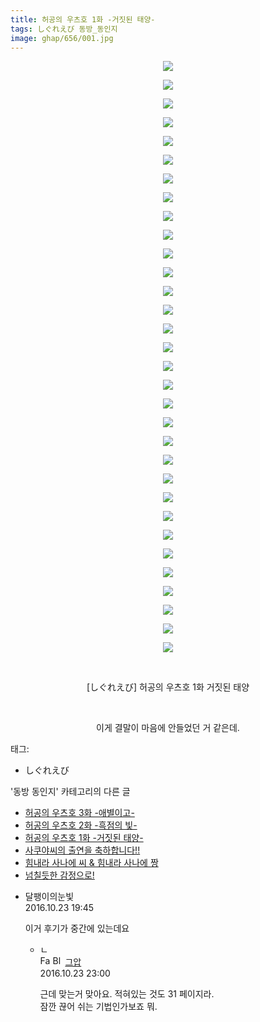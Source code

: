 ```yaml
---
title: 허공의 우츠호 1화 -거짓된 태양-
tags: しぐれえび 동방_동인지
image: ghap/656/001.jpg
---
```

<div class="article">
<p style="text-align: center; clear: none; float: none;"><img src="{{ site.nasurl }}/ghap/656/001.jpg"/></p>
<p style="text-align: center; clear: none; float: none;"><img src="{{ site.nasurl }}/ghap/656/002.jpg"/></p>
<p style="text-align: center; clear: none; float: none;"><img src="{{ site.nasurl }}/ghap/656/003.jpg"/></p>
<p style="text-align: center; clear: none; float: none;"><img src="{{ site.nasurl }}/ghap/656/004.jpg"/></p>
<p style="text-align: center; clear: none; float: none;"><img src="{{ site.nasurl }}/ghap/656/005.jpg"/></p>
<p style="text-align: center; clear: none; float: none;"><img src="{{ site.nasurl }}/ghap/656/006.jpg"/></p>
<p style="text-align: center; clear: none; float: none;"><img src="{{ site.nasurl }}/ghap/656/007.jpg"/></p>
<p style="text-align: center; clear: none; float: none;"><img src="{{ site.nasurl }}/ghap/656/008.jpg"/></p>
<p style="text-align: center; clear: none; float: none;"><img src="{{ site.nasurl }}/ghap/656/009.jpg"/></p>
<p style="text-align: center; clear: none; float: none;"><img src="{{ site.nasurl }}/ghap/656/010.jpg"/></p>
<p style="text-align: center; clear: none; float: none;"><img src="{{ site.nasurl }}/ghap/656/011.jpg"/></p>
<p style="text-align: center; clear: none; float: none;"><img src="{{ site.nasurl }}/ghap/656/012.jpg"/></p>
<p style="text-align: center; clear: none; float: none;"><img src="{{ site.nasurl }}/ghap/656/013.jpg"/></p>
<p style="text-align: center; clear: none; float: none;"><img src="{{ site.nasurl }}/ghap/656/014.jpg"/></p>
<p style="text-align: center; clear: none; float: none;"><img src="{{ site.nasurl }}/ghap/656/015.jpg"/></p>
<p style="text-align: center; clear: none; float: none;"><img src="{{ site.nasurl }}/ghap/656/016.jpg"/></p>
<p style="text-align: center; clear: none; float: none;"><img src="{{ site.nasurl }}/ghap/656/017.jpg"/></p>
<p style="text-align: center; clear: none; float: none;"><img src="{{ site.nasurl }}/ghap/656/018.jpg"/></p>
<p style="text-align: center; clear: none; float: none;"><img src="{{ site.nasurl }}/ghap/656/019.jpg"/></p>
<p style="text-align: center; clear: none; float: none;"><img src="{{ site.nasurl }}/ghap/656/020.jpg"/></p>
<p style="text-align: center; clear: none; float: none;"><img src="{{ site.nasurl }}/ghap/656/021.jpg"/></p>
<p style="text-align: center; clear: none; float: none;"><img src="{{ site.nasurl }}/ghap/656/022.jpg"/></p>
<p style="text-align: center; clear: none; float: none;"><img src="{{ site.nasurl }}/ghap/656/023.jpg"/></p>
<p style="text-align: center; clear: none; float: none;"><img src="{{ site.nasurl }}/ghap/656/024.jpg"/></p>
<p style="text-align: center; clear: none; float: none;"><img src="{{ site.nasurl }}/ghap/656/025.jpg"/></p>
<p style="text-align: center; clear: none; float: none;"><img src="{{ site.nasurl }}/ghap/656/026.jpg"/></p>
<p style="text-align: center; clear: none; float: none;"><img src="{{ site.nasurl }}/ghap/656/027.jpg"/></p>
<p style="text-align: center; clear: none; float: none;"><img src="{{ site.nasurl }}/ghap/656/028.jpg"/></p>
<p style="text-align: center; clear: none; float: none;"><img src="{{ site.nasurl }}/ghap/656/029.jpg"/></p>
<p style="text-align: center; clear: none; float: none;"><img src="{{ site.nasurl }}/ghap/656/030.jpg"/></p>
<p style="text-align: center; clear: none; float: none;"><img src="{{ site.nasurl }}/ghap/656/031.jpg"/></p>
<p style="text-align: center; clear: none; float: none;"><img src="{{ site.nasurl }}/ghap/656/032.jpg"/></p>
<p style="text-align: center; clear: none; float: none;"><br/></p>
<p style="text-align: center; clear: none; float: none;">[しぐれえび] 허공의 우츠호 1화 거짓된 태양</p>
<p style="text-align: center; clear: none; float: none;"><br/></p>
<p style="text-align: center; clear: none; float: none;">이게 결말이 마음에 안들었던 거 같은데.</p>
</div><div class="tagTrail">
<p>태그: </p>
<ul>
<li>しぐれえび</li>
</ul>
</div><div class="another">
<p>'동방 동인지' 카테고리의 다른 글</p>
<ul>
<li><a href="/2016-07-03-ghap_658">허공의 우츠호 3화 -애별이고-</a></li>
<li><a href="/2016-07-03-ghap_657">허공의 우츠호 2화 -흑점의 빛-</a></li>
<li><a href="/2016-07-03-ghap_656">허공의 우츠호 1화 -거짓된 태양-</a></li>
<li><a href="/2016-07-03-ghap_655">사쿠야씨의 출연을 축하합니다!!</a></li>
<li><a href="/2016-07-03-ghap_654">힘내라 사나에 씨 &amp; 힘내라 사나에 짱</a></li>
<li><a href="/2016-07-03-ghap_653">넘칠듯한 감정으로!</a></li>
</ul>
</div><div class="cb_module cb_fluid">
<div class="cb_wrt cb_profile">
<div class="comment">
<ul>
<li class="cb_thumb_off" id="comment14835858">
<div class="cb_comment_area">
<div class="cb_info_area">
<div class="cb_section">
<span class="cb_nick_name">달팽이의눈빛</span>
</div>
<div class="cb_section">
<span class="cb_date">2016.10.23 19:45 </span>
</div>
</div>
<div class="cb_dsc_comment">
<p class="cb_dsc">
											이거 후기가 중간에 있는데요
										</p>
</div>
<ul>
<li class="cb_thumb_off" id="comment14835963">
<span class="cb_bu_subnode">ㄴ</span>
<div class="cb_comment_area">
<div class="cb_info_area">
<div class="cb_section">
<span class="cb_nick_name"><img alt="Favicon of https://ghaptouhou.tistory.com" height="16" onerror="this.onerror=null;this.parentNode.removeChild(this)" src="https://ghaptouhou.tistory.com/favicon.ico" width="16"/> <img alt="BlogIcon" height="16" onerror="this.parentNode.removeChild(this)" src="https://ghaptouhou.tistory.com/index.gif" width="16"/> <a href="https://ghaptouhou.tistory.com" onclick="return openLinkInNewWindow(this)"> 그압</a><span class="tistoryProfileLayerTrigger" onclick='TistoryProfile.show(event, this, {"title":"\uc800\uae30 \uc774\uac70 \ub098\uc911\uc5d0 \uc218\uc815 \uac00\ub2a5\ud558\ub098\uc694","url":"https:\/\/ghap.tistory.com","nickname":"\uadf8\uc555","items":[]}); return false;'></span></span>
</div>
<div class="cb_section">
<span class="cb_date">2016.10.23 23:00 </span>
</div>
</div>
<div class="cb_dsc_comment">
<p class="cb_dsc">
																근데 맞는거 맞아요. 적혀있는 것도 31 페이지라.<br/>
 잠깐 끊어 쉬는 기법인가보죠 뭐.
															</p>
</div>
</div>
</li>
</ul>
</div></li>
</ul>
</div>
</div><!-- commentList close -->
</div>